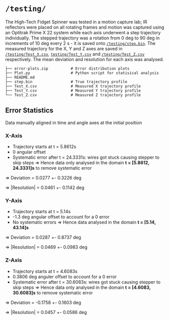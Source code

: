 # ```/testing/```

The High-Tech Fidget Spinner was tested in a motion capture lab; IR reflectors were placed on all rotating frames and motion was captured using an Optitrak Prime X 22 system while each axis underwent a step trajectory individually. The stepped trajectory was a rotation from 0 deg to 90 deg in increments of 10 deg every 2 s - it is saved onto [```/testing/step.bin```](/testing/step.bin). The measured trajectory for the X, Y and Z axes are saved in [```/testing/Test_X.csv```](/testing/Test_X.csv), [```testing/Test_Y.csv```](/testing/Test_Y.csv) and [```/testing/Test_Z.csv```](/testing/Test_Z.csv) respectively. The mean deviation and resolution for each axis was analysed. 

```
├── error-plots.zip          # Error distribution plots 
├── Plot.py                  # Python script for statisical analysis 
├── README.md 
├── step.bin                 # True trajectory profile 
├── Test_X.csv               # Measured X trajectory profile 
├── Test_Y.csv               # Measured Y trajectory profile 
└── Test_Z.csv               # Measured Z trajectory profile 
``` 

## Error Statistics 
Data manually aligned in time and angle axes at the initial position 

### X-Axis 
- Trajectory starts at t = 5.8612s 
- 0 angular offset 
- Systematic error after t = 24.3331s: wires got stuck causing stepper to skip steps 
    => Hence data only analysed in the domain **t = [5.8612, 24.3331]s** to remove systematic error 

=> Deviation = 0.0277 +- 0.3226 deg

=> |Resolution| = 0.0461 +- 0.1142 deg 

### Y-Axis
- Trajectory starts at t = 5.14s 
- -1.3 deg angular offset to account for a 0 error 
- No systematic errors 
    => Hence data analysed in the domain **t = [5.14, 43.14]s** 

=> Deviation = 0.0287 +- 0.8737 deg 

=> |Resolution| = 0.0469 +- 0.0983 deg 

### Z-Axis 
- Trajectory starts at t = 4.6083s 
- 0.3806 deg anguler offset to account for a 0 error 
- Systematic error after t = 30.6083s: wires got stuck causing stepper to skip steps 
    => Hence data only analysed in the domain **t = [4.6083, 30.6083]s** to remove systematic error 

=> Deviation = -0.1758 +- 0.1603 deg 

=> |Resolution| = 0.0457 +- 0.0586 deg 
